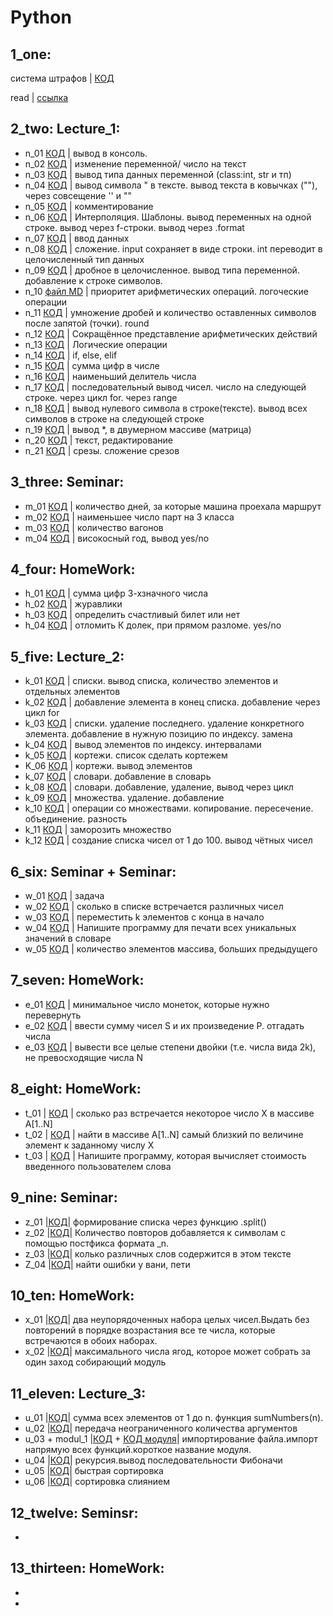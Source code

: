 # Python
## 1_one: 

система штрафов | [КОД](1_one/skilllb.py)

read | [ссылка](1_one/sk_read.md)

## 2_two: Lecture_1:
- n_01 [КОД](2_two/n_01.py) | вывод в консоль.
- n_02 [КОД](2_two/n_02.py) | изменение переменной/ число на текст
- n_03 [КОД](2_two/n_03.py) | вывод типа данных переменной (class:int, str и  тп)
- n_04 [КОД](2_two/n_04.py) | вывод символа " в тексте. вывод текста в ковычках (""), через совсещение '' и ""
- n_05 [КОД](2_two/n_05.py) | комментирование
- n_06 [КОД](2_two/n_06.py) | Интерполяция. Шаблоны. вывод переменных на одной строке. вывод через f-строки. вывод через .format
- n_07 [КОД](2_two/n_07.py) | ввод данных
- n_08 [КОД](2_two/n_08.py) | сложение. input сохраняет в виде строки. int переводит в целочисленный тип данных
- n_09 [КОД](2_two/n_09.py) | дробное в целочисленное. вывод типа переменной. добавление к строке символов.
- n_10 [файл MD](2_two/n_10.md) | приоритет арифметических операций. логоческие операции
- n_11 [КОД](2_two/n_11.py) | умножение дробей и количество оставленных символов после запятой (точки). round 
- n_12 [КОД](2_two/n_12.py) | Сокращённое представление арифметических действий
- n_13 [КОД](2_two/n_13.py) | Логические операции
- n_14 [КОД](2_two/n_14.py) | if, else, elif
- n_15 [КОД](2_two/n_15.py) | сумма цифр в числе
- n_16 [КОД](2_two/n_16.py) | наименьший делитель числа
- n_17 [КОД](2_two/n_17.py) | последовательный вывод чисел. число на следующей строке. через цикл for. через range
- n_18 [КОД](2_two/n_18.py) | вывод нулевого символа в строке(тексте). вывод всех символов в строке на следующей строке
- n_19 [КОД](2_two/n_19.py) | вывод *, в двумерном массиве (матрица)
- n_20 [КОД](2_two/n_20.py) | текст, редактирование
- n_21 [КОД](2_two/n_21.py) | срезы. сложение срезов
    
## 3_three: Seminar:
- m_01 [КОД](3_three/m_01.py) | количество дней, за которые машина проехала маршрут 
- m_02 [КОД](3_three/m_02.py) | наименьшее число парт на 3 класса 
- m_03 [КОД](3_three/m_03.py) | количество вагонов 
- m_04 [КОД](3_three/m_04.py) | високосный год, вывод yes/no 

## 4_four: HomeWork:

- h_01 [КОД](4_four/h_01.py) | сумма цифр 3-хзначного числа 
- h_02 [КОД](4_four/h_02.py) | журавлики 
- h_03 [КОД](4_four/h_03.py) | определить счастливый билет или нет 
- h_04 [КОД](4_four/h_04.py) | отломить К долек, при прямом разломе. yes/no 

## 5_five: Lecture_2:

- k_01 [КОД](5_five/k_01.py) | списки. вывод списка, количество элементов и отдельных элементов 
- k_02 [КОД](5_five/k_02.py) | добавление элемента в конец списка. добавление через цикл for 
- k_03 [КОД](5_five/k_03.py) | списки. удаление последнего. удаление конкретного элемента. добавление в нужную позицию по индексу. замена 
- k_04 [КОД](5_five/k_04.py) | вывод элементов по индексу. интервалами 
- k_05 [КОД](5_five/k_05.py) | кортежи. список сделать кортежем 
- K_06 [КОД](5_five/k_06.py) | кортежи. вывод элементов
- k_07 [КОД](5_five/k_07.py) | словари. добавление в словарь
- k_08 [КОД](5_five/k_08.py) | словари. добавление, удаление, вывод через цикл 
- k_09 [КОД](5_five/k_09.py) | множества. удаление. добавление 
- k_10 [КОД](5_five/k_10.py) | операции со множествами. копирование. пересечение. объединение. разность 
- k_11 [КОД](5_five/k_11.py) | заморозить множество 
- k_12 [КОД](5_five/k_12.py) | создание списка чисел от 1 до 100. вывод чётных чисел 

## 6_six: Seminar + Seminar:
- w_01 [КОД](6_six/w_01.py) | задача 
- w_02 [КОД](6_six/w_02.py) | сколько в списке встречается различных чисел 
- w_03 [КОД](6_six/w_03.py) | переместить k элементов с конца в начало 
- w_04 [КОД](6_six/w_04.py) | Напишите программу для печати всех уникальных значений в словаре
- w_05 [КОД](6_six/w_05.py) | количество элементов массива, больших предыдущего

## 7_seven: HomeWork:
- e_01 [КОД](7_seven/e_01.py) | минимальное число монеток, которые нужно перевернуть
- e_02 [КОД](7_seven/e_02.py) | ввести сумму чисел S и их произведение P. отгадать числа
- e_03 [КОД](7_seven/e_03.py) | вывести все целые степени двойки (т.е. числа вида 2k), не превосходящие числа N

## 8_eight: HomeWork:

- t_01 | [КОД](8_eight/t_01.py) | сколько раз встречается некоторое число X в массиве A[1..N] 
- t_02 | [КОД](8_eight/t_02.py) | найти в массиве A[1..N] самый близкий по величине элемент к заданному числу X 
- t_03 | [КОД](8_eight/t_03.py) | Напишите программу, которая вычисляет стоимость введенного пользователем слова 

## 9_nine: Seminar:

- z_01 |[КОД](9_nine/z_01.py)| формирование списка через функцию .split() 
- z_02 |[КОД](9_nine/z_02.py)| Количество повторов добавляется к символам с помощью постфикса формата _n.
- z_03 |[КОД](9_nine/z_03.py)| колько различных слов содержится в этом тексте
- Z_04 |[КОД](9_nine/z_04.py)| найти ошибки у вани, пети

## 10_ten: HomeWork:

- x_01 |[КОД]()| два неупорядоченных набора целых чисел.Выдать без повторений в порядке возрастания все те числа, которые встречаются в обоих наборах.
- x_02 |[КОД]()| максимального числа ягод, которое может собрать за один заход собирающий модуль

## 11_eleven: Lecture_3:

- u_01 |[КОД](11_eleven/u_01.py)| сумма всех элементов от 1 до n. функция sumNumbers(n).
- u_02 |[КОД](11_eleven/u_02.py)| передача неограниченного количества аргументов
- u_03 + modul_1 |[КОД](11_eleven/u_03.py) + [КОД модуля](11_eleven/modul_1.py)| импортирование файла.импорт напрямую всех функций.короткое название модуля.
- u_04 |[КОД](11_eleven/u_04.py)| рекурсия.вывод последовательности Фибоначи
- u_05 |[КОД](11_eleven/u_05.py)| быстрая сортировка
- u_06 |[КОД](11_eleven/u_06.py)| сортировка слиянием

## 12_twelve: Seminsr:

- 

## 13_thirteen: HomeWork:

-
-


